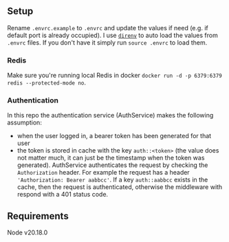 ## Setup
Rename `.envrc.example` to `.envrc` and update the values if need (e.g. if default port is already occupied). I use [`direnv`](https://github.com/direnv/direnv) to auto load the values from `.envrc` files. If you don't have it simply run `source .envrc` to load them.

### Redis
Make sure you're running local Redis in docker `docker run -d -p 6379:6379 redis --protected-mode no`.

### Authentication
In this repo the authentication service (AuthService) makes the following assumption:
- when the user logged in, a bearer token has been generated for that user
- the token is stored in cache with the key `auth::<token>` (the value does not matter much, it can just be the timestamp when the token was generated).
AuthService authenticates the request by checking the `Authorization` header.
For example the request has a header `'Authorization: Bearer aabbcc'`. If a key `auth::aabbcc` exists in the cache, then the request is authenticated, otherwise the middleware with respond with a 401 status code.

## Requirements
Node v20.18.0

